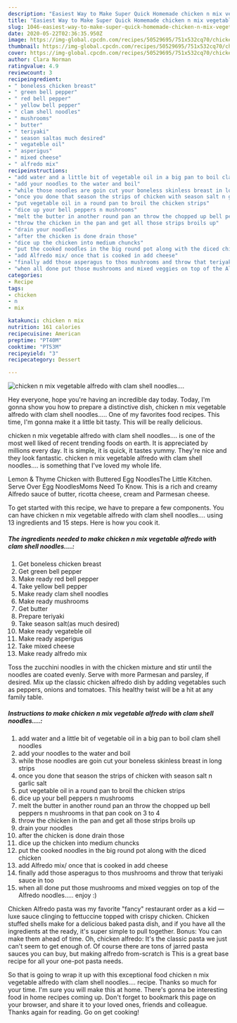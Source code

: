 ```yaml
---
description: "Easiest Way to Make Super Quick Homemade chicken n mix vegetable alfredo with clam shell noodles...."
title: "Easiest Way to Make Super Quick Homemade chicken n mix vegetable alfredo with clam shell noodles...."
slug: 1046-easiest-way-to-make-super-quick-homemade-chicken-n-mix-vegetable-alfredo-with-clam-shell-noodles
date: 2020-05-22T02:36:35.950Z
image: https://img-global.cpcdn.com/recipes/50529695/751x532cq70/chicken-n-mix-vegetable-alfredo-with-clam-shell-noodles-recipe-main-photo.jpg
thumbnail: https://img-global.cpcdn.com/recipes/50529695/751x532cq70/chicken-n-mix-vegetable-alfredo-with-clam-shell-noodles-recipe-main-photo.jpg
cover: https://img-global.cpcdn.com/recipes/50529695/751x532cq70/chicken-n-mix-vegetable-alfredo-with-clam-shell-noodles-recipe-main-photo.jpg
author: Clara Norman
ratingvalue: 4.9
reviewcount: 3
recipeingredient:
- " boneless chicken breast"
- " green bell pepper"
- " red bell pepper"
- " yellow bell pepper"
- " clam shell noodles"
- " mushrooms"
- " butter"
- " teriyaki"
- " season saltas much desired"
- " vegateble oil"
- " asperigus"
- " mixed cheese"
- " alfredo mix"
recipeinstructions:
- "add water and a little bit of vegetable oil in a big pan to boil clam shell noodles"
- "add your noodles to the water and boil"
- "while those noodles are goin cut your boneless skinless breast in long strips"
- "once you done that season the strips of chicken with season salt n garlic salt"
- "put vegetable oil in a round pan to broil the chicken strips"
- "dice up your bell peppers n mushrooms"
- "melt the butter in another round pan an throw the chopped up bell peppers n mushrooms in that pan cook on 3 to 4"
- "throw the chicken in the pan and get all those strips broils up"
- "drain your noodles"
- "after the chicken is done drain those"
- "dice up the chicken into medium chuncks"
- "put the cooked noodles in the big round pot along with the diced chicken"
- "add Alfredo mix/ once that is cooked in add cheese"
- "finally add those asperagus to thos mushrooms and throw that teriyaki sauce in too"
- "when all done put those mushrooms and mixed veggies on top of the Alfredo noodles..... enjoy :)"
categories:
- Recipe
tags:
- chicken
- n
- mix

katakunci: chicken n mix 
nutrition: 161 calories
recipecuisine: American
preptime: "PT40M"
cooktime: "PT53M"
recipeyield: "3"
recipecategory: Dessert

---
```



![chicken n mix vegetable alfredo with clam shell noodles....](https://img-global.cpcdn.com/recipes/50529695/751x532cq70/chicken-n-mix-vegetable-alfredo-with-clam-shell-noodles-recipe-main-photo.jpg)

Hey everyone, hope you're having an incredible day today. Today, I'm gonna show you how to prepare a distinctive dish, chicken n mix vegetable alfredo with clam shell noodles..... One of my favorites food recipes. This time, I'm gonna make it a little bit tasty. This will be really delicious.

chicken n mix vegetable alfredo with clam shell noodles.... is one of the most well liked of recent trending foods on earth. It is appreciated by millions every day. It is simple, it is quick, it tastes yummy. They're nice and they look fantastic. chicken n mix vegetable alfredo with clam shell noodles.... is something that I've loved my whole life.

Lemon &amp; Thyme Chicken with Buttered Egg NoodlesThe Little Kitchen. Serve Over Egg NoodlesMoms Need To Know. This is a rich and creamy Alfredo sauce of butter, ricotta cheese, cream and Parmesan cheese.


To get started with this recipe, we have to prepare a few components. You can have chicken n mix vegetable alfredo with clam shell noodles.... using 13 ingredients and 15 steps. Here is how you cook it.

<!--inarticleads1-->

##### The ingredients needed to make chicken n mix vegetable alfredo with clam shell noodles....:

1. Get  boneless chicken breast
1. Get  green bell pepper
1. Make ready  red bell pepper
1. Take  yellow bell pepper
1. Make ready  clam shell noodles
1. Make ready  mushrooms
1. Get  butter
1. Prepare  teriyaki
1. Take  season salt(as much desired)
1. Make ready  vegateble oil
1. Make ready  asperigus
1. Take  mixed cheese
1. Make ready  alfredo mix


Toss the zucchini noodles in with the chicken mixture and stir until the noodles are coated evenly. Serve with more Parmesan and parsley, if desired. Mix up the classic chicken alfredo dish by adding vegetables such as peppers, onions and tomatoes. This healthy twist will be a hit at any family table. 

<!--inarticleads2-->

##### Instructions to make chicken n mix vegetable alfredo with clam shell noodles....:

1. add water and a little bit of vegetable oil in a big pan to boil clam shell noodles
1. add your noodles to the water and boil
1. while those noodles are goin cut your boneless skinless breast in long strips
1. once you done that season the strips of chicken with season salt n garlic salt
1. put vegetable oil in a round pan to broil the chicken strips
1. dice up your bell peppers n mushrooms
1. melt the butter in another round pan an throw the chopped up bell peppers n mushrooms in that pan cook on 3 to 4
1. throw the chicken in the pan and get all those strips broils up
1. drain your noodles
1. after the chicken is done drain those
1. dice up the chicken into medium chuncks
1. put the cooked noodles in the big round pot along with the diced chicken
1. add Alfredo mix/ once that is cooked in add cheese
1. finally add those asperagus to thos mushrooms and throw that teriyaki sauce in too
1. when all done put those mushrooms and mixed veggies on top of the Alfredo noodles..... enjoy :)


Chicken Alfredo pasta was my favorite &#34;fancy&#34; restaurant order as a kid — luxe sauce clinging to fettuccine topped with crispy chicken. Chicken stuffed shells make for a delicious baked pasta dish, and if you have all the ingredients at the ready, it&#39;s super simple to pull together. Bonus: You can make them ahead of time. Oh, chicken alfredo: It&#39;s the classic pasta we just can&#39;t seem to get enough of. Of course there are tons of jarred pasta sauces you can buy, but making alfredo from-scratch is This is a great base recipe for all your one-pot pasta needs. 

So that is going to wrap it up with this exceptional food chicken n mix vegetable alfredo with clam shell noodles.... recipe. Thanks so much for your time. I'm sure you will make this at home. There's gonna be interesting food in home recipes coming up. Don't forget to bookmark this page on your browser, and share it to your loved ones, friends and colleague. Thanks again for reading. Go on get cooking!
